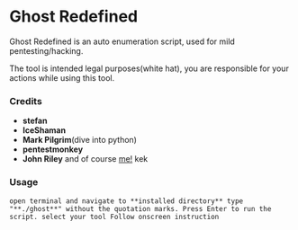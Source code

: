 # Ghost Redefined 

Ghost Redefined is an auto enumeration script, used for mild pentesting/hacking.

The tool is intended legal purposes(white hat), you are responsible for your actions while using this tool. 

### Credits
- **stefan**
- **IceShaman**
- **Mark Pilgrim**(dive into python)
- **pentestmonkey**
- **John Riley**
and of course [me!](https://github.com/queenmarie/GhostRedefined) kek

### Usage

`open terminal and navigate to **installed directory**
type "**./ghost**" without the quotation marks.
Press Enter to run the script.
select your tool
Follow onscreen instruction`



